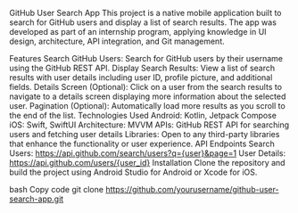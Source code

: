 GitHub User Search App
This project is a native mobile application built to search for GitHub users and display a list of search results. The app was developed as part of an internship program, applying knowledge in UI design, architecture, API integration, and Git management.

Features
Search GitHub Users: Search for GitHub users by their username using the GitHub REST API.
Display Search Results: View a list of search results with user details including user ID, profile picture, and additional fields.
Details Screen (Optional): Click on a user from the search results to navigate to a details screen displaying more information about the selected user.
Pagination (Optional): Automatically load more results as you scroll to the end of the list.
Technologies Used
Android: Kotlin, Jetpack Compose
iOS: Swift, SwiftUI
Architecture: MVVM
APIs: GitHub REST API for searching users and fetching user details
Libraries: Open to any third-party libraries that enhance the functionality or user experience.
API Endpoints
Search Users: https://api.github.com/search/users?q={user}&page=1
User Details: https://api.github.com/users/{user_id}
Installation
Clone the repository and build the project using Android Studio for Android or Xcode for iOS.

bash
Copy code
git clone https://github.com/yourusername/github-user-search-app.git
